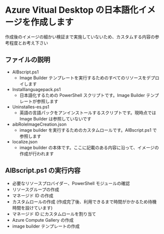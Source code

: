 # Azure Vitual Desktop の日本語化イメージを作成します

作成後のイメージの細かい検証まで実施していないため、カスタムする内容の参考程度とお考え下さい

ファイルの説明
-
- AIBscript.ps1
    - Image Builder テンプレートを実行するためのすべてのリソースをデプロイします
- Installlanguagepack.ps1
    - 日本語化するための PowerShell スクリプトです。Image Builder テンプレートが参照します
- Uninstalles-es.ps1
    - 英語の言語パックをアンインストールするスクリプトです。現時点では Image Builder は参照していないです
- aibRoleImageCreation.json
    - image builder を実行するためのカスタムロールです。AIBscript.ps1 で参照します
- localize.json
    - image builder の本体です。ここに記載のある内容に沿って、イメージの作成が行われます


AIBscript.ps1 の実行内容
-
- 必要なリソースプロバイダー、PowerShell モジュールの確認
- リソースグループの作成
- マネージド ID の作成
- カスタムロールの作成 (作成完了後、利用できるまで時間がかかるため待機時間を設けています)
- マネージド ID にカスタムロールを割り当て
- Azure Compute Gallery の作成
- image builder テンプレートの作成
